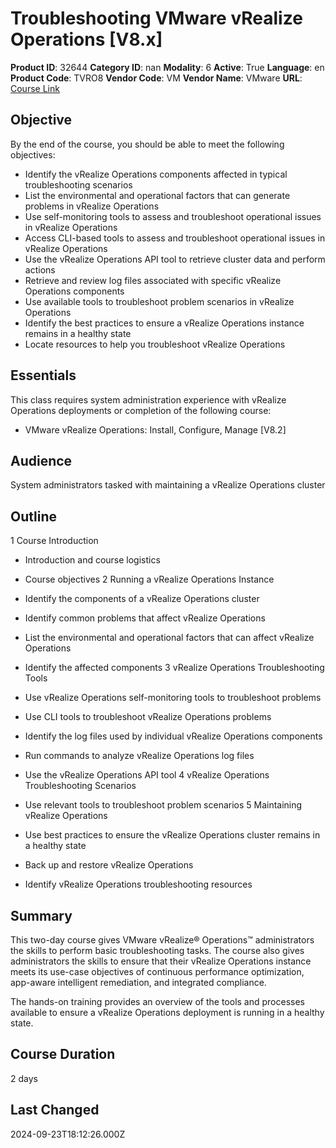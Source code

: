 # Troubleshooting VMware vRealize Operations [V8.x]

**Product ID**: 32644
**Category ID**: nan
**Modality**: 6
**Active**: True
**Language**: en
**Product Code**: TVRO8
**Vendor Code**: VM
**Vendor Name**: VMware
**URL**: [Course Link](https://www.fastlaneus.com/course/vmware-tvro8)

## Objective
By the end of the course, you should be able to meet the following objectives:



- Identify the vRealize Operations components affected in typical troubleshooting scenarios
- List the environmental and operational factors that can generate problems in vRealize Operations
- Use self-monitoring tools to assess and troubleshoot operational issues in vRealize Operations
- Access CLI-based tools to assess and troubleshoot operational issues in vRealize Operations
- Use the vRealize Operations API tool to retrieve cluster data and perform actions
- Retrieve and review log files associated with specific vRealize Operations components
- Use available tools to troubleshoot problem scenarios in vRealize Operations
- Identify the best practices to ensure a vRealize Operations instance remains in a healthy state
- Locate resources to help you troubleshoot vRealize Operations

## Essentials
This class requires system administration experience with vRealize Operations deployments or completion of the following course:



- VMware vRealize Operations: Install, Configure, Manage [V8.2]

## Audience
System administrators tasked with maintaining a vRealize Operations cluster

## Outline
1 Course Introduction


- Introduction and course logistics
- Course objectives
2 Running a vRealize Operations Instance


- Identify the components of a vRealize Operations cluster
- Identify common problems that affect vRealize Operations
- List the environmental and operational factors that can affect vRealize Operations
- Identify the affected components
3 vRealize Operations Troubleshooting Tools


- Use vRealize Operations self-monitoring tools to troubleshoot problems
- Use CLI tools to troubleshoot vRealize Operations problems
- Identify the log files used by individual vRealize Operations components
- Run commands to analyze vRealize Operations log files
- Use the vRealize Operations API tool
4 vRealize Operations Troubleshooting Scenarios


- Use relevant tools to troubleshoot problem scenarios
5 Maintaining vRealize Operations


- Use best practices to ensure the vRealize Operations cluster remains in a healthy state
- Back up and restore vRealize Operations
- Identify vRealize Operations troubleshooting resources

## Summary
This two-day course gives VMware vRealize® Operations™ administrators the skills to perform basic troubleshooting tasks. The course also gives administrators the skills to ensure that their vRealize Operations instance meets its use-case objectives of continuous performance optimization, app-aware intelligent remediation, and integrated compliance.

The hands-on training provides an overview of the tools and processes available to ensure a vRealize Operations deployment is running in a healthy state.

## Course Duration
2 days

## Last Changed
2024-09-23T18:12:26.000Z
